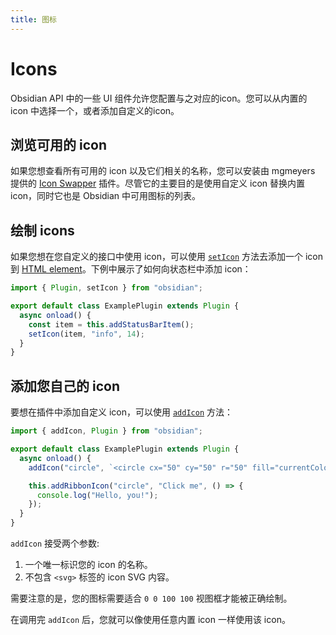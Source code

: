 ```yaml
---
title: 图标
---
```

<!--
 * @Author: luhaifeng666 youzui@hotmail.com
 * @Date: 2022-08-23 19:36:06
 * @LastEditors: luhaifeng666
 * @LastEditTime: 2022-08-24 10:36:40
 * @Description: 
-->

# Icons

Obsidian API 中的一些 UI 组件允许您配置与之对应的icon。您可以从内置的 icon 中选择一个，或者添加自定义的icon。

## 浏览可用的 icon

如果您想查看所有可用的 icon 以及它们相关的名称，您可以安装由 mgmeyers 提供的 [Icon Swapper](https://github.com/mgmeyers/obsidian-icon-swapper) 插件。尽管它的主要目的是使用自定义 icon 替换内置 icon，同时它也是 Obsidian 中可用图标的列表。

## 绘制 icons

如果您想在您自定义的接口中使用 icon，可以使用 [`setIcon`](../api/functions/setIcon.md) 方法去添加一个 icon 到 [HTML element](html-elements.md)。下例中展示了如何向状态栏中添加 icon：

```ts main.ts
import { Plugin, setIcon } from "obsidian";

export default class ExamplePlugin extends Plugin {
  async onload() {
    const item = this.addStatusBarItem();
    setIcon(item, "info", 14);
  }
}
```

## 添加您自己的 icon

要想在插件中添加自定义 icon，可以使用 [`addIcon`](../api/functions/addIcon.md) 方法：

```ts main.ts
import { addIcon, Plugin } from "obsidian";

export default class ExamplePlugin extends Plugin {
  async onload() {
    addIcon("circle", `<circle cx="50" cy="50" r="50" fill="currentColor" />`);

    this.addRibbonIcon("circle", "Click me", () => {
      console.log("Hello, you!");
    });
  }
}
```

`addIcon` 接受两个参数:

1. 一个唯一标识您的 icon 的名称。
2. 不包含 `<svg>` 标签的 icon SVG 内容。

需要注意的是，您的图标需要适合 `0 0 100 100` 视图框才能被正确绘制。

在调用完 `addIcon` 后，您就可以像使用任意内置 icon 一样使用该 icon。
